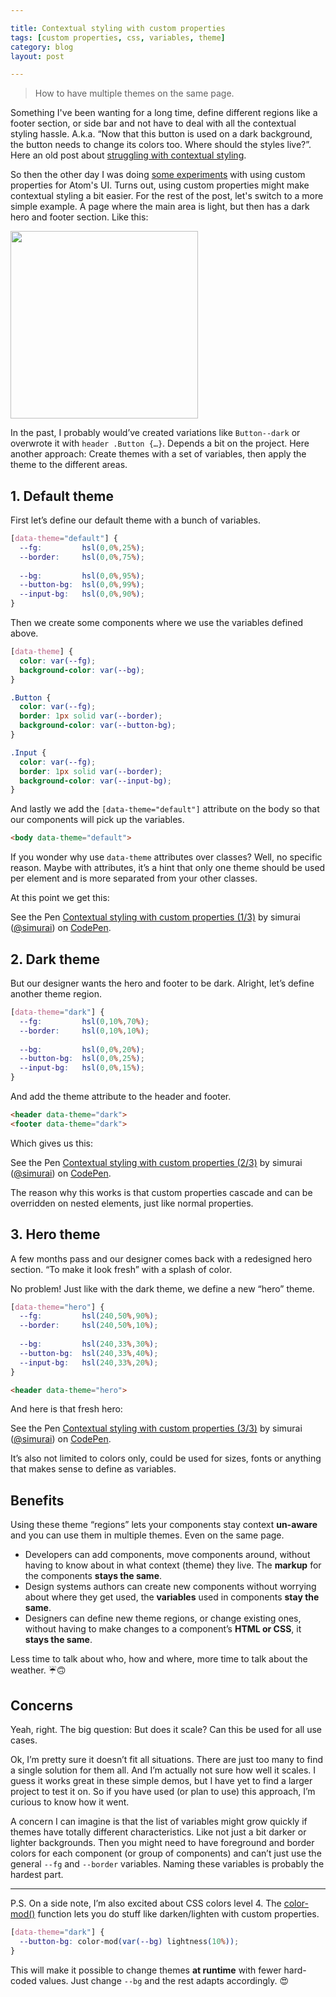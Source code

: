 ```yaml
---

title: Contextual styling with custom properties
tags: [custom properties, css, variables, theme]
category: blog
layout: post

---
```


> How to have multiple themes on the same page.

Something I've been wanting for a long time, define different regions like a footer section, or side bar and not have to deal with all the contextual styling hassle. A.k.a. “Now that this button is used on a dark background, the button needs to change its colors too. Where should the styles live?”. Here an old post about [struggling with contextual styling](http://simurai.com/blog/2015/05/11/nesting-components).

So then the other day I was doing [some experiments](https://github.com/atom/design-decisions/pull/4#issuecomment-356835247) with using custom properties for Atom's UI. Turns out, using custom properties might make contextual styling a bit easier. For the rest of the post, let's switch to a more simple example. A page where the main area is light, but then has a dark hero and footer section. Like this:

<img height="300px" src="https://user-images.githubusercontent.com/378023/38169286-2fd31f54-35a1-11e8-8ae4-9e1fe892baf5.png" />

In the past, I probably would’ve created variations like `Button--dark` or overwrote it with `header .Button {…}`. Depends a bit on the project. Here another approach: Create themes with a set of variables, then apply the theme to the different areas.

## 1. Default theme

First let’s define our default theme with a bunch of variables.

```css
[data-theme="default"] {
  --fg:         hsl(0,0%,25%);
  --border:     hsl(0,0%,75%);
  
  --bg:         hsl(0,0%,95%);
  --button-bg:  hsl(0,0%,99%);
  --input-bg:   hsl(0,0%,90%);
}
```

Then we create some components where we use the variables defined above.

```css
[data-theme] {
  color: var(--fg);
  background-color: var(--bg);
}

.Button {
  color: var(--fg);
  border: 1px solid var(--border);
  background-color: var(--button-bg);
}

.Input {
  color: var(--fg);
  border: 1px solid var(--border);
  background-color: var(--input-bg);
}
```

And lastly we add the `[data-theme="default"]` attribute on the body so that our components will pick up the variables.

```html
<body data-theme="default">
```

If you wonder why use `data-theme` attributes over classes? Well, no specific reason. Maybe with attributes, it’s a hint that only one theme should be used per element and is more separated from your other classes.

At this point we get this:

<p data-height="340" data-theme-id="3586" data-slug-hash="be9c343986c1853c0487011d686678b7" data-default-tab="result" data-user="simurai" data-embed-version="2" data-pen-title="Contextual styling with custom properties (1/3)" class="codepen">See the Pen <a href="https://codepen.io/simurai/pen/be9c343986c1853c0487011d686678b7/">Contextual styling with custom properties (1/3)</a> by simurai (<a href="https://codepen.io/simurai">@simurai</a>) on <a href="https://codepen.io">CodePen</a>.</p>
<script async src="https://static.codepen.io/assets/embed/ei.js"></script>

## 2. Dark theme

But our designer wants the hero and footer to be dark. Alright, let’s define another theme region.

```css
[data-theme="dark"] {
  --fg:         hsl(0,10%,70%);
  --border:     hsl(0,10%,10%);
  
  --bg:         hsl(0,0%,20%);
  --button-bg:  hsl(0,0%,25%);
  --input-bg:   hsl(0,0%,15%);
}
```

And add the theme attribute to the header and footer.

```html
<header data-theme="dark">
<footer data-theme="dark">
```

Which gives us this:

<p data-height="340" data-theme-id="3586" data-slug-hash="b7a9532fe4607536b4c8acb659fbcabe" data-default-tab="result" data-user="simurai" data-embed-version="2" data-pen-title="Contextual styling with custom properties (2/3)" class="codepen">See the Pen <a href="https://codepen.io/simurai/pen/b7a9532fe4607536b4c8acb659fbcabe/">Contextual styling with custom properties (2/3)</a> by simurai (<a href="https://codepen.io/simurai">@simurai</a>) on <a href="https://codepen.io">CodePen</a>.</p>
<script async src="https://static.codepen.io/assets/embed/ei.js"></script>

The reason why this works is that custom properties cascade and can be overridden on nested elements, just like normal properties.

## 3. Hero theme

A few months pass and our designer comes back with a redesigned hero section. “To make it look fresh” with a splash of color.

No problem! Just like with the dark theme, we define a new “hero” theme.

```css
[data-theme="hero"] {
  --fg:         hsl(240,50%,90%);
  --border:     hsl(240,50%,10%);
  
  --bg:         hsl(240,33%,30%);
  --button-bg:  hsl(240,33%,40%);
  --input-bg:   hsl(240,33%,20%);
}
```

```html
<header data-theme="hero">
```

And here is that fresh hero:

<p data-height="340" data-theme-id="3586" data-slug-hash="c995ced84077d0823a1496ee6fbacd27" data-default-tab="result" data-user="simurai" data-embed-version="2" data-pen-title="Contextual styling with custom properties (3/3)" class="codepen">See the Pen <a href="https://codepen.io/simurai/pen/c995ced84077d0823a1496ee6fbacd27/">Contextual styling with custom properties (3/3)</a> by simurai (<a href="https://codepen.io/simurai">@simurai</a>) on <a href="https://codepen.io">CodePen</a>.</p>
<script async src="https://static.codepen.io/assets/embed/ei.js"></script>

It’s also not limited to colors only, could be used for sizes, fonts or anything that makes sense to define as variables. 

## Benefits

Using these theme “regions” lets your components stay context **un-aware** and you can use them in multiple themes. Even on the same page.

- Developers can add components, move components around, without having to know about in what context (theme) they live. The **markup** for the components **stays the same**.
- Design systems authors can create new components without worrying about where they get used, the **variables** used in components **stay the same**.
- Designers can define new theme regions, or change existing ones, without having to make changes to a component’s **HTML or CSS**, it **stays the same**.

Less time to talk about who, how and where, more time to talk about the weather. ☔️🙃

## Concerns

Yeah, right. The big question: But does it scale? Can this be used for all use cases.

Ok, I’m pretty sure it doesn’t fit all situations. There are just too many to find a single solution for them all. And I’m actually not sure how well it scales. I guess it works great in these simple demos, but I have yet to find a larger project to test it on. So if you have used (or plan to use) this approach, I’m curious to know how it went.

A concern I can imagine is that the list of variables might grow quickly if themes have totally different characteristics. Like not just a bit darker or lighter backgrounds. Then you might need to have foreground and border colors for each component (or group of components) and can’t just use the general `--fg` and `--border` variables. Naming these variables is probably the hardest part.

-----

P.S. On a side note, I’m also excited about CSS colors level 4. The [color-mod()](https://www.w3.org/TR/css-color-4/#modifying-colors) function lets you do stuff like darken/lighten with custom properties.

```css
[data-theme="dark"] {
  --button-bg: color-mod(var(--bg) lightness(10%));
}
```

This will make it possible to change themes **at runtime** with fewer hard-coded values. Just change `--bg` and the rest adapts accordingly. 😍
